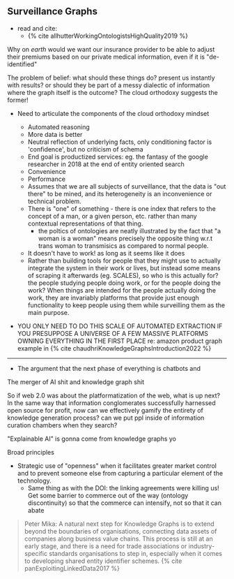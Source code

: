 ## Surveillance Graphs

- read and cite:
	- {% cite allhutterWorkingOntologistsHighQuality2019 %}

Why on *earth* would we want our insurance provider to be able to adjust their premiums based on our private medical information, even if it is "de-identified"

The problem of belief: what should these things do? present us instantly with results? or should they be part of a messy dialectic of information where the graph itself is the outcome? The cloud orthodoxy suggests the former!

- Need to articulate the components of the cloud orthodoxy mindset
	- Automated reasoning
	- More data is better
	- Neutral reflection of underlying facts, only conditioning factor is 'confidence', but no criticism of schema
	- End goal is productized services: eg. the fantasy of the google researcher in 2018 at the end of entity oriented search
	- Convenience
	- Performance
	- Assumes that we are all subjects of surveillance, that the data is "out there" to be mined, and its heterogeneity is an inconvenience or technical problem.
	- There is "one" of something - there is one index that refers to the concept of a man, or a given person, etc. rather than many contextual representations of that thing.
		- the poltics of ontologies are neatly illustrated by the fact that "a woman is a woman" means precisely the opposite thing w.r.t trans woman to transmisics as compared to normal people.
	- It doesn't have to work! as long as it seems like it does
	- Rather than building tools for people that they might use to actually integrate the system in their work or lives, but instead some means of scraping it afterwards (eg. SCALES), so who is this actually for? the people studying people doing work, or for the people doing the work? When things are intended for the people actually doing the work, they are invariably platforms that provide just enough functionality to keep people using them while surveilling them as the main purpose.

- YOU ONLY NEED TO DO THIS SCALE OF AUTOMATED EXTRACTION IF YOU PRESUPPOSE A UNIVERSE OF A FEW MASSIVE PLATFORMS OWNING EVERYTHING IN THE FIRST PLACE re: amazon product graph example in {% cite chaudhriKnowledgeGraphsIntroduction2022 %}

--- 


- The argument that the next phase of everything is chatbots and 


The merger of AI shit and knowledge graph shit

So if web 2.0 was about the platformatization of the web, what is up next? In the same way that information conglomerates successfully harnessed open source for profit, now can we effectively gamify the entirety of knowledge generation process? can we put ppl inside of information curation chambers when they search?

"Explainable AI" is gonna come from knowledge graphs yo

Broad principles
- Strategic use of "openness" when it facilitates greater market control and to prevent someone else from capturing a particular element of the technology.	
	- Same thing as with the DOI: the linking agreements were killing us! Get some barrier to commerce out of the way (ontology discontinuity) so that the commerce can intensify, not so that it can abate

> Peter Mika: A natural next step for Knowledge Graphs is to extend beyond the boundaries of organisations, connecting data assets of companies along business value chains. This process is still at an early stage, and there is a need for trade associations or industry-specific standards organisations to step in, especially when it comes to developing shared entity identifier schemes. {% cite panExploitingLinkedData2017 %}